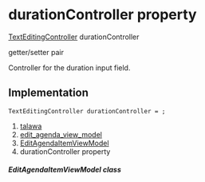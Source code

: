 
<div>

# durationController property

</div>


[TextEditingController](https://api.flutter.dev/flutter/widgets/TextEditingController-class.html)
durationController


getter/setter pair




Controller for the duration input field.



## Implementation

``` language-dart
TextEditingController durationController = ;
```







1.  [talawa](../../index.md)
2.  [edit_agenda_view_model](../../view_model_after_auth_view_models_event_view_models_edit_agenda_view_model/)
3.  [EditAgendaItemViewModel](../../view_model_after_auth_view_models_event_view_models_edit_agenda_view_model/EditAgendaItemViewModel-class.md)
4.  durationController property

##### EditAgendaItemViewModel class







